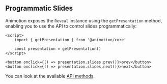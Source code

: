 ## Programmatic Slides

Animotion exposes the `Reveal` instance using the `getPresentation` method, enabling you to use the API to control slides programmatically:

```svelte
<script>
	import { getPresentation } from '@animotion/core'

	const presentation = getPresentation()
</script>

<button onclick={() => presentation.slides.prev()}>prev</button>
<button onclick={() => presentation.slides.next()}>next</button>
```


You can look at the available [API methods](https://revealjs.com/api/).